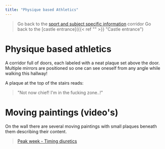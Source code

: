 ```yaml
---
title: "Physique based Athletics"
---
```

>Go back to the [sport and subject specific information](sport%20and%20subject%20specific%20information.md) corridor
>Go back to the [castle entrance]({{< ref "" >}} "Castle entrance")

# Physique based athletics
A corridor full of doors, each labeled with a neat plaque set above the door. Multiple mirrors are positioned so one can see oneself from any angle while walking this hallway!

A plaque at the top of the stairs reads:
> "Not now chief! I'm in the fucking zone..!"

# Moving paintings (video's)
On the wall there are several moving paintings with small plaques beneath them describing their content.

>[Peak week - Timing diuretics](https://www.instagram.com/p/CRRX34LgszE/)

